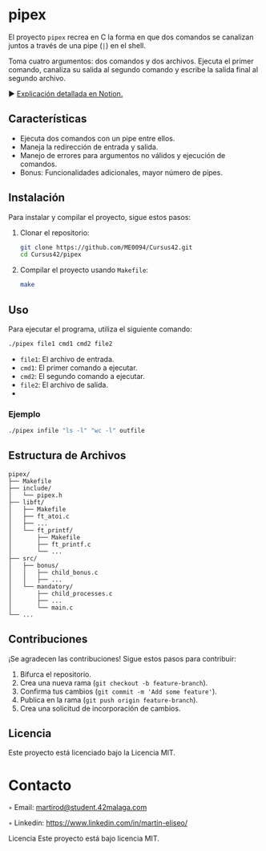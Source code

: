 # pipex
El proyecto `pipex` recrea en C la forma en que dos comandos se canalizan juntos a través de una pipe (`|`) en el shell.

Toma cuatro argumentos: dos comandos y dos archivos. Ejecuta el primer comando, canaliza su salida al segundo comando y escribe la salida final al segundo archivo.

► [Explicación detallada en Notion.](https://www.notion.so/push_swap-88358e73b0244bcb8de473879c5da05a)

## Características

- Ejecuta dos comandos con un pipe entre ellos.
- Maneja la redirección de entrada y salida.
- Manejo de errores para argumentos no válidos y ejecución de comandos.
- Bonus: Funcionalidades adicionales, mayor número de pipes.

## Instalación

Para instalar y compilar el proyecto, sigue estos pasos:

1. Clonar el repositorio:
    ```sh
    git clone https://github.com/ME0094/Cursus42.git
    cd Cursus42/pipex
    ```

2. Compilar el proyecto usando `Makefile`:
    ```sh
    make
    ```

## Uso

Para ejecutar el programa, utiliza el siguiente comando:
```sh
./pipex file1 cmd1 cmd2 file2
```

- `file1`: El archivo de entrada.
- `cmd1`: El primer comando a ejecutar.
- `cmd2`: El segundo comando a ejecutar.
- `file2`: El archivo de salida.
- 
### Ejemplo
```sh
./pipex infile "ls -l" "wc -l" outfile
```

## Estructura de Archivos

```
pipex/
├── Makefile
├── include/
│   └── pipex.h
├── libft/
│   ├── Makefile
│   ├── ft_atoi.c
│   ├── ...
│   └── ft_printf/
│       ├── Makefile
│       ├── ft_printf.c
│       └── ...
├── src/
│   ├── bonus/
│   │   ├── child_bonus.c
│   │   ├── ...
│   └── mandatory/
│       ├── child_processes.c
│       ├── ...
│       └── main.c
└── ...
```

## Contribuciones

¡Se agradecen las contribuciones! Sigue estos pasos para contribuir:

1. Bifurca el repositorio.
2. Crea una nueva rama (`git checkout -b feature-branch`).
3. Confirma tus cambios (`git commit -m 'Add some feature'`).
4. Publica en la rama (`git push origin feature-branch`).
5. Crea una solicitud de incorporación de cambios.

## Licencia

Este proyecto está licenciado bajo la Licencia MIT.

# Contacto 

◦ Email: martirod@student.42malaga.com

◦ Linkedin: https://www.linkedin.com/in/martin-eliseo/


Licencia
Este proyecto está bajo licencia MIT.
